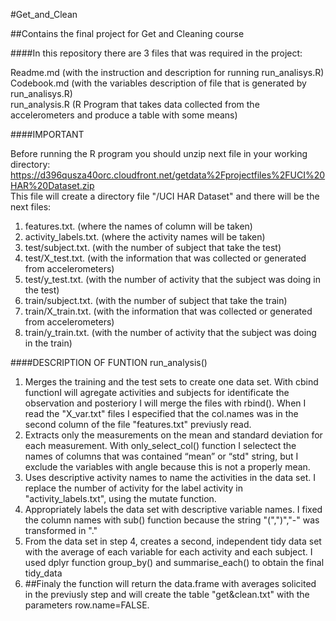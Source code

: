 #Get_and_Clean

##Contains the final project for Get and Cleaning course

####In this repository there are 3 files that was required in the project:

Readme.md           (with the instruction and description for running run_analisys.R)<br> 
Codebook.md         (with the variables description of file that is generated by run_analisys.R)<br> 
run_analysis.R      (R Program that takes data collected from the accelerometers and produce a table with some means)<br> 

####IMPORTANT

Before running the R program you should unzip next file in your working directory:<br>
https://d396qusza40orc.cloudfront.net/getdata%2Fprojectfiles%2FUCI%20HAR%20Dataset.zip<br>
This file will create a directory file "/UCI HAR Dataset" and there will be the next files:<br>
<ol>
<li>features.txt. (where the names of column will be taken)</li> 
<li>activity_labels.txt. (where the activity names will be taken)</li>
<li>test/subject.txt. (with the number of subject that take the test)</li>
<li>test/X_test.txt. (with the information that was collected or generated from accelerometers)</li>
<li>test/y_test.txt. (with the number of activity that the subject was doing in the test)</li>
<li>train/subject.txt. (with the number of subject that take the train)</li>
<li>train/X_train.txt. (with the information that was collected or generated from accelerometers)</li>
<li>train/y_train.txt. (with the number of activity that the subject was doing in the train)</li>
</ol>
####DESCRIPTION OF FUNTION run_analysis()
<ol>
<li>Merges the training and the test sets to create one data set. With cbind functionI will agregate activities and subjects for identificate the observation and posteriory I will merge the files with rbind(). When I read the "X_var.txt" files I especified that the col.names was in the second column of the file "features.txt" previusly read. </li>
<li>Extracts only the measurements on the mean and standard deviation for each measurement. With only_select_col() function I selectect the names of columns that was contained “mean” or “std" string, but I exclude the variables with angle because this is not a properly mean.</li>
<li>Uses descriptive activity names to name the activities in the data set. I replace the number of activity for the label activity in "activity_labels.txt", using the mutate function.</li>
<li>Appropriately labels the data set with descriptive variable names. I fixed the column names with sub() function because the string "(",")","-" was transformed in "."</li>
<li>From the data set in step 4, creates a second, independent tidy data set with the average of each variable for each activity and each subject. I used dplyr function group_by() and summarise_each() to obtain the final tidy_data</li>
<li>##Finaly the function will return the data.frame with averages solicited in the previusly step and will create the table "get&clean.txt" with the parameters row.name=FALSE. </li>
</ol>


